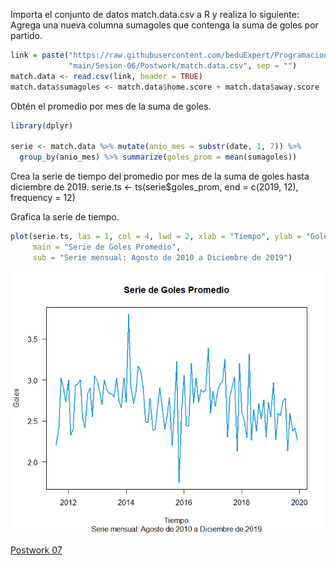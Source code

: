 Importa el conjunto de datos match.data.csv a R y realiza lo siguiente:
Agrega una nueva columna sumagoles que contenga la suma de goles por partido.

```R
link = paste("https://raw.githubusercontent.com/beduExpert/Programacion-R-Santander-2021/",
             "main/Sesion-06/Postwork/match.data.csv", sep = "")
match.data <- read.csv(link, header = TRUE)
match.data$sumagoles <- match.data$home.score + match.data$away.score
```

Obtén el promedio por mes de la suma de goles.

```R
library(dplyr)

serie <- match.data %>% mutate(anio_mes = substr(date, 1, 7)) %>%
  group_by(anio_mes) %>% summarize(goles_prom = mean(sumagoles))
```

Crea la serie de tiempo del promedio por mes de la suma de goles hasta diciembre de 2019.
serie.ts <- ts(serie$goles_prom, end = c(2019, 12), frequency = 12)

Grafica la serie de tiempo.

```R
plot(serie.ts, las = 1, col = 4, lwd = 2, xlab = "Tiempo", ylab = "Goles",
     main = "Serie de Goles Promedio",
     sub = "Serie mensual: Agosto de 2010 a Diciembre de 2019")
```
<p align="center">
  <img src="seriedetiempo.png" />
</p>

[Postwork 07](https://github.com/edsatan/Proyecto-R/tree/main/Postwork-07)

